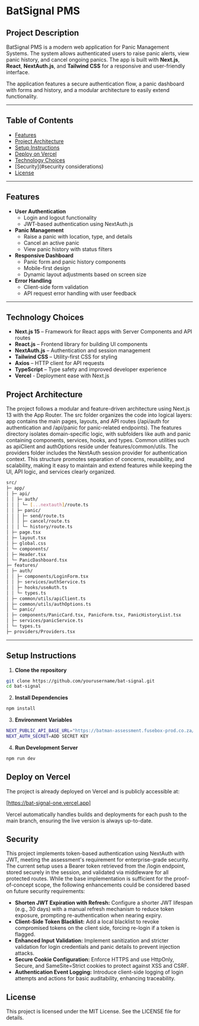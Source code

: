 # BatSignal PMS

## Project Description
BatSignal PMS is a modern web application for Panic Management Systems. The system allows authenticated users to raise panic alerts, view panic history, and cancel ongoing panics. The app is built with **Next.js**, **React**, **NextAuth.js**, and **Tailwind CSS** for a responsive and user-friendly interface.

The application features a secure authentication flow, a panic dashboard with forms and history, and a modular architecture to easily extend functionality.

---

## Table of Contents
- [Features](#features)
- [Project Architecture](#project-architecture)
- [Setup Instructions](#setup-instructions)
- [Deploy on Vercel](#deploy-on-vercel)
- [Technology Choices](#technology-choices)
- [Security](#security considerations)
- [License](#license)

---

## Features
- **User Authentication**
  - Login and logout functionality
  - JWT-based authentication using NextAuth.js
- **Panic Management**
  - Raise a panic with location, type, and details
  - Cancel an active panic
  - View panic history with status filters
- **Responsive Dashboard**
  - Panic form and panic history components
  - Mobile-first design
  - Dynamic layout adjustments based on screen size
- **Error Handling**
  - Client-side form validation
  - API request error handling with user feedback

---
## Technology Choices

- **Next.js 15** – Framework for React apps with Server Components and API routes
- **React.js** – Frontend library for building UI components
- **NextAuth.js** – Authentication and session management
- **Tailwind CSS** – Utility-first CSS for styling
- **Axios** – HTTP client for API requests
- **TypeScript** – Type safety and improved developer experience
- **Vercel** - Deployment ease with Next.js

## Project Architecture

The project follows a modular and feature-driven architecture using Next.js 13 with the App Router. The src folder organizes the code into logical layers: app contains the main pages, layouts, and API routes (/api/auth for authentication and /api/panic for panic-related endpoints). The features directory isolates domain-specific logic, with subfolders like auth and panic containing components, services, hooks, and types. Common utilities such as apiClient and authOptions reside under features/common/utils. The providers folder includes the NextAuth session provider for authentication context. This structure promotes separation of concerns, reusability, and scalability, making it easy to maintain and extend features while keeping the UI, API logic, and services clearly organized.

```sh
src/
├─ app/
│ ├─ api/
│ │ ├─ auth/
│ │ │ └─ [...nextauth]/route.ts
│ │ ├─ panic/
│ │ │ ├─ send/route.ts
│ │ │ ├─ cancel/route.ts
│ │ │ └─ history/route.ts
│ ├─ page.tsx
│ ├─ layout.tsx
│ ├─ global.css
│ └─ components/
│ ├─ Header.tsx
│ └─ PanicDashboard.tsx
├─ features/
│ ├─ auth/
│ │ ├─ components/LoginForm.tsx
│ │ ├─ services/authService.ts
│ │ ├─ hooks/useAuth.ts
│ │ └─ types.ts
│ ├─ common/utils/apiClient.ts
│ ├─ common/utils/authOptions.ts
│ └─ panic/
│ ├─ components/PanicCard.tsx, PanicForm.tsx, PanicHistoryList.tsx
│ ├─ services/panicService.ts
│ └─ types.ts
├─ providers/Providers.tsx
```


---

## Setup Instructions

1. **Clone the repository**
```bash
git clone https://github.com/yourusername/bat-signal.git
cd bat-signal
```
2. **Install Dependencies**
```sh
npm install
```
3. **Environment Variables**
```sh
NEXT_PUBLIC_API_BASE_URL="https://batman-assessment.fusebox-prod.co.za/api/v1"
NEXT_AUTH_SECRET=ADD SECRET KEY

```

4. **Run Development Server**
```sh
npm run dev
```

## Deploy on Vercel
The project is already deployed on Vercel and is publicly accessible at:

[https://bat-signal-one.vercel.app]

Vercel automatically handles builds and deployments for each push to the main branch, ensuring the live version is always up-to-date.

## Security
This project implements token-based authentication using NextAuth with JWT, meeting the assessment's requirement for enterprise-grade security. The current setup uses a Bearer token retrieved from the /login endpoint, stored securely in the session, and validated via middleware for all protected routes. While the base implementation is sufficient for the proof-of-concept scope, the following enhancements could be considered based on future security requirements:

- **Shorten JWT Expiration with Refresh:** Configure a shorter JWT lifespan (e.g., 30 days) with a manual refresh mechanism to reduce token exposure, prompting re-authentication when nearing expiry.
- **Client-Side Token Blacklist:** Add a local blacklist to revoke compromised tokens on the client side, forcing re-login if a token is flagged.
- **Enhanced Input Validation:** Implement sanitization and stricter validation for login credentials and panic details to prevent injection attacks.
- **Secure Cookie Configuration:** Enforce HTTPS and use HttpOnly, Secure, and SameSite=Strict cookies to protect against XSS and CSRF.
- **Authentication Event Logging:** Introduce client-side logging of login attempts and actions for basic auditability, enhancing traceability.


## License

This project is licensed under the MIT License. See the LICENSE file for details.


